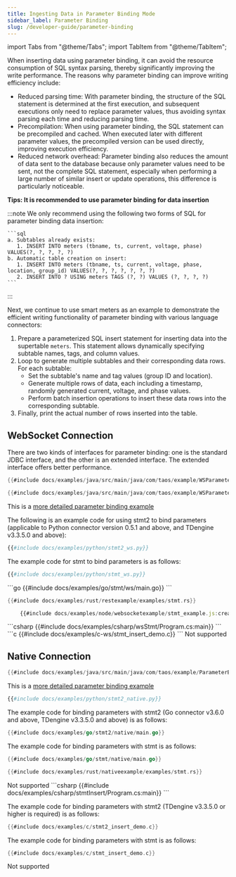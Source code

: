 ```yaml
---
title: Ingesting Data in Parameter Binding Mode
sidebar_label: Parameter Binding
slug: /developer-guide/parameter-binding
---
```


import Tabs from "@theme/Tabs";
import TabItem from "@theme/TabItem";

When inserting data using parameter binding, it can avoid the resource consumption of SQL syntax parsing, thereby significantly improving the write performance. The reasons why parameter binding can improve writing efficiency include:

- Reduced parsing time: With parameter binding, the structure of the SQL statement is determined at the first execution, and subsequent executions only need to replace parameter values, thus avoiding syntax parsing each time and reducing parsing time.  
- Precompilation: When using parameter binding, the SQL statement can be precompiled and cached. When executed later with different parameter values, the precompiled version can be used directly, improving execution efficiency.  
- Reduced network overhead: Parameter binding also reduces the amount of data sent to the database because only parameter values need to be sent, not the complete SQL statement, especially when performing a large number of similar insert or update operations, this difference is particularly noticeable.

**Tips: It is recommended to use parameter binding for data insertion**

   :::note
   We only recommend using the following two forms of SQL for parameter binding data insertion:

    ```sql
    a. Subtables already exists:
       1. INSERT INTO meters (tbname, ts, current, voltage, phase) VALUES(?, ?, ?, ?, ?) 
    b. Automatic table creation on insert:
       1. INSERT INTO meters (tbname, ts, current, voltage, phase, location, group_id) VALUES(?, ?, ?, ?, ?, ?, ?)   
       2. INSERT INTO ? USING meters TAGS (?, ?) VALUES (?, ?, ?, ?)
    ```

   :::

Next, we continue to use smart meters as an example to demonstrate the efficient writing functionality of parameter binding with various language connectors:

1. Prepare a parameterized SQL insert statement for inserting data into the supertable `meters`. This statement allows dynamically specifying subtable names, tags, and column values.
2. Loop to generate multiple subtables and their corresponding data rows. For each subtable:
    - Set the subtable's name and tag values (group ID and location).
    - Generate multiple rows of data, each including a timestamp, randomly generated current, voltage, and phase values.
    - Perform batch insertion operations to insert these data rows into the corresponding subtable.
3. Finally, print the actual number of rows inserted into the table.

## WebSocket Connection

<Tabs defaultValue="java" groupId="lang">
<TabItem value="java" label="Java">

There are two kinds of interfaces for parameter binding: one is the standard JDBC interface, and the other is an extended interface. The extended interface offers better performance.

```java
{{#include docs/examples/java/src/main/java/com/taos/example/WSParameterBindingStdInterfaceDemo.java:para_bind}}
```

```java
{{#include docs/examples/java/src/main/java/com/taos/example/WSParameterBindingExtendInterfaceDemo.java:para_bind}}
```

This is a [more detailed parameter binding example](https://github.com/taosdata/TDengine/blob/main/docs/examples/java/src/main/java/com/taos/example/WSParameterBindingFullDemo.java)  

</TabItem>
<TabItem label="Python" value="python">

The following is an example code for using stmt2 to bind parameters (applicable to Python connector version 0.5.1 and above, and TDengine v3.3.5.0 and above):  

```python
{{#include docs/examples/python/stmt2_ws.py}}
```

The example code for stmt to bind parameters is as follows:

```python
{{#include docs/examples/python/stmt_ws.py}}
```

</TabItem>
<TabItem label="Go" value="go">
```go
{{#include docs/examples/go/stmt/ws/main.go}}
```
</TabItem>
<TabItem label="Rust" value="rust">

```rust
{{#include docs/examples/rust/restexample/examples/stmt.rs}}
```

</TabItem>
<TabItem label="Node.js" value="node">

```js
    {{#include docs/examples/node/websocketexample/stmt_example.js:createConnect}}
```

</TabItem>
<TabItem label="C#" value="csharp">
```csharp
{{#include docs/examples/csharp/wsStmt/Program.cs:main}}
```
</TabItem>
<TabItem label="C" value="c">
```c
{{#include docs/examples/c-ws/stmt_insert_demo.c}}
```
</TabItem>
<TabItem label="REST API" value="rest">
Not supported
</TabItem>
</Tabs>

## Native Connection

<Tabs  defaultValue="java"  groupId="lang">
<TabItem label="Java" value="java">

```java
{{#include docs/examples/java/src/main/java/com/taos/example/ParameterBindingBasicDemo.java:para_bind}}
```

This is a [more detailed parameter binding example](https://github.com/taosdata/TDengine/blob/main/docs/examples/java/src/main/java/com/taos/example/ParameterBindingFullDemo.java)  

</TabItem>
<TabItem label="Python" value="python">

```python
{{#include docs/examples/python/stmt2_native.py}}
```

</TabItem>
<TabItem label="Go" value="go">

The example code for binding parameters with stmt2 (Go connector v3.6.0 and above, TDengine v3.3.5.0 and above) is as follows:

```go
{{#include docs/examples/go/stmt2/native/main.go}}
```

The example code for binding parameters with stmt is as follows:

```go
{{#include docs/examples/go/stmt/native/main.go}}
```

</TabItem>
<TabItem label="Rust" value="rust">

```rust
{{#include docs/examples/rust/nativeexample/examples/stmt.rs}}
```

</TabItem>
<TabItem label="Node.js" value="node">
Not supported
</TabItem>
<TabItem label="C#" value="csharp">
```csharp
{{#include docs/examples/csharp/stmtInsert/Program.cs:main}}
```
</TabItem>
<TabItem label="C" value="c">

The example code for binding parameters with stmt2 (TDengine v3.3.5.0 or higher is required) is as follows:

```c
{{#include docs/examples/c/stmt2_insert_demo.c}}
```

The example code for binding parameters with stmt is as follows:

```c
{{#include docs/examples/c/stmt_insert_demo.c}}
```

</TabItem>
<TabItem label="REST API" value="rest">
Not supported
</TabItem>
</Tabs>
